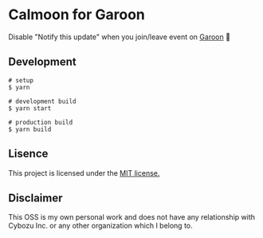 # Calmoon for Garoon

Disable "Notify this update" when you join/leave event on [Garoon](https://garoon.cybozu.co.jp/) :shushing_face:

<!-- ## Recent updates -->

<!-- ## Usage -->

## Development

```
# setup
$ yarn

# development build
$ yarn start

# production build
$ yarn build
```

## Lisence

This project is licensed under the [MIT license.](./LICENSE)

## Disclaimer

This OSS is my own personal work and does not have any relationship with Cybozu Inc. or any other organization which I belong to.
